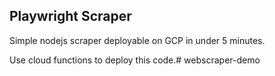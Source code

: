 ## Playwright Scraper
Simple nodejs scraper deployable on GCP in under 5 minutes.

Use cloud functions to deploy this code.# webscraper-demo
